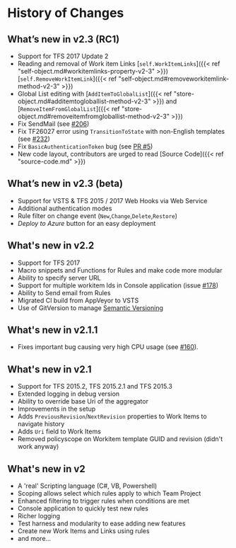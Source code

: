 # History of Changes

## What’s new in v2.3 (RC1)

 * Support for TFS 2017 Update 2
 * Reading and removal of Work item Links [`self.WorkItemLinks`]({{< ref "self-object.md#workitemlinks-property-v2-3" >}}) [`self.RemoveWorkItemLink`]({{< ref "self-object.md#removeworkitemlink-method-v2-3" >}})
 * Global List editing with [`AddItemToGlobalList`]({{< ref "store-object.md#additemtogloballist-method-v2-3" >}}) and [`RemoveItemFromGlobalList`]({{< ref "store-object.md#removeitemfromgloballist-method-v2-3" >}})
 * Fix SendMail (see [#206](https://github.com/tfsaggregator/tfsaggregator/issues/206))
 * Fix TF26027 error using `TransitionToState` with non-English templates (see [#232](https://github.com/tfsaggregator/tfsaggregator/issues/232))
 * Fix `BasicAuthenticationToken` bug (see [PR #5](https://github.com/tfsaggregator/tfsaggregator-webhooks/pull/5))
 * New code layout, contributors are urged to read [Source Code]({{< ref "source-code.md" >}})

## What’s new in v2.3 (beta)

 * Support for VSTS & TFS 2015 / 2017 Web Hooks via Web Service
 * Additional authentication modes
 * Rule filter on change event (`New`,`Change`,`Delete`,`Restore`)
 * _Deploy to Azure_ button for an easy deployment

## What's new in v2.2
 * Support for TFS 2017
 * Macro snippets and Functions for Rules and make code more modular
 * Ability to specify server URL
 * Support for multiple workitem Ids in Console application (issue [#178](https://github.com/tfsaggregator/tfsaggregator/issues/178))
 * Ability to Send email from Rules
 * Migrated CI build from AppVeyor to VSTS
 * Use of GitVersion to manage [Semantic Versioning](http://semver.org/)

## What's new in v2.1.1
 * Fixes important bug causing very high CPU usage (see [#160](https://github.com/tfsaggregator/tfsaggregator/issues/160)).

## What's new in v2.1

 * Support for TFS 2015.2, TFS 2015.2.1 and TFS 2015.3
 * Extended logging in debug version
 * Ability to override base Uri of the aggregator
 * Improvements in the setup
 * Adds `PreviousRevision`/`NextRevision` properties to Work Items to navigate history
 * Adds `Uri` field to Work Items
 * Removed policyscope on Workitem template GUID and revision (didn't work anyway)

## What's new in v2

 * A 'real' Scripting language (C#, VB, Powershell)
 * Scoping allows select which rules apply to which Team Project
 * Enhanced filtering to trigger rules when conditions are met
 * Console application to quickly test new rules
 * Richer logging
 * Test harness and modularity to ease adding new features
 * Create new Work Items and Links using rules
 * and more...

